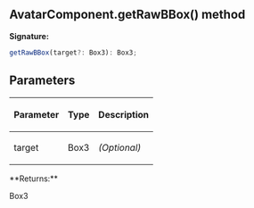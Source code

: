 
## AvatarComponent.getRawBBox() method

**Signature:**

```typescript
getRawBBox(target?: Box3): Box3;
```

## Parameters

<table><thead><tr><th>

Parameter


</th><th>

Type


</th><th>

Description


</th></tr></thead>
<tbody><tr><td>

target


</td><td>

Box3


</td><td>

_(Optional)_


</td></tr>
</tbody></table>
**Returns:**

Box3

